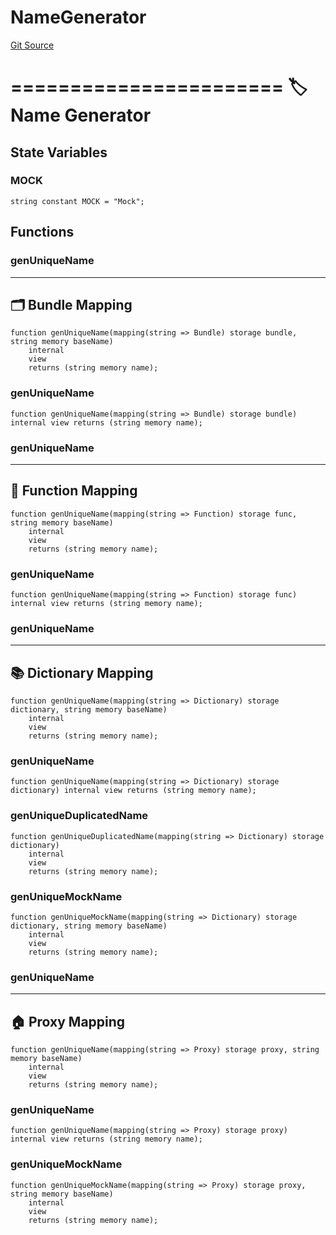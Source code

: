 # NameGenerator
[Git Source](https://github.com/metacontract/mc/blob/93e4f2d4a013f48ae1db91ed21bff3eb8a27ce1d/src/devkit/utils/mapping/NameGenerator.sol)

=======================
🏷️ Name Generator
=========================


## State Variables
### MOCK

```solidity
string constant MOCK = "Mock";
```


## Functions
### genUniqueName

------------------------
🗂️ Bundle Mapping
--------------------------


```solidity
function genUniqueName(mapping(string => Bundle) storage bundle, string memory baseName)
    internal
    view
    returns (string memory name);
```

### genUniqueName


```solidity
function genUniqueName(mapping(string => Bundle) storage bundle) internal view returns (string memory name);
```

### genUniqueName

-------------------------
🧩 Function Mapping
---------------------------


```solidity
function genUniqueName(mapping(string => Function) storage func, string memory baseName)
    internal
    view
    returns (string memory name);
```

### genUniqueName


```solidity
function genUniqueName(mapping(string => Function) storage func) internal view returns (string memory name);
```

### genUniqueName

---------------------------
📚 Dictionary Mapping
-----------------------------


```solidity
function genUniqueName(mapping(string => Dictionary) storage dictionary, string memory baseName)
    internal
    view
    returns (string memory name);
```

### genUniqueName


```solidity
function genUniqueName(mapping(string => Dictionary) storage dictionary) internal view returns (string memory name);
```

### genUniqueDuplicatedName


```solidity
function genUniqueDuplicatedName(mapping(string => Dictionary) storage dictionary)
    internal
    view
    returns (string memory name);
```

### genUniqueMockName


```solidity
function genUniqueMockName(mapping(string => Dictionary) storage dictionary, string memory baseName)
    internal
    view
    returns (string memory name);
```

### genUniqueName

-----------------------
🏠 Proxy Mapping
-------------------------


```solidity
function genUniqueName(mapping(string => Proxy) storage proxy, string memory baseName)
    internal
    view
    returns (string memory name);
```

### genUniqueName


```solidity
function genUniqueName(mapping(string => Proxy) storage proxy) internal view returns (string memory name);
```

### genUniqueMockName


```solidity
function genUniqueMockName(mapping(string => Proxy) storage proxy, string memory baseName)
    internal
    view
    returns (string memory name);
```

